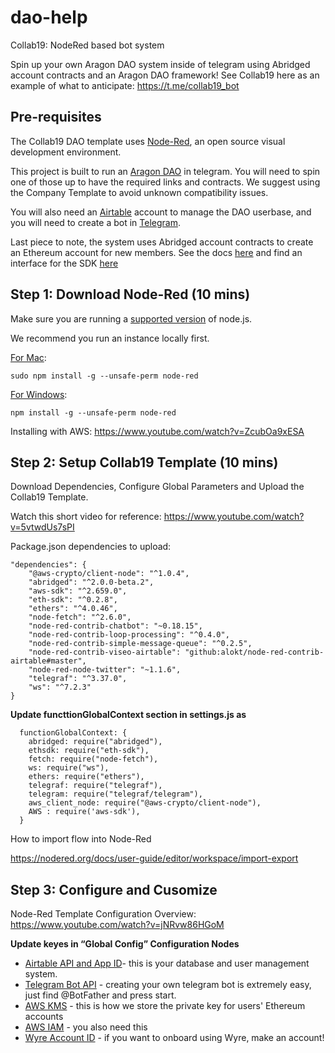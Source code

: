 # dao-help

Collab19: NodeRed based bot system

Spin up your own Aragon DAO system inside of telegram using Abridged account contracts and an Aragon DAO framework! See Collab19 here as an example of what to anticipate: <https://t.me/collab19_bot>

## Pre-requisites

The Collab19 DAO template uses [Node-Red](https://nodered.org/), an open source visual development environment.

This project is built to run an [Aragon DAO](https://mainnet.aragon.org/) in telegram. You will need to spin one of those up to have the required links and contracts. We suggest using the Company Template to avoid unknown compatibility issues.

You will also need an [Airtable](https://airtable.com/) account to manage the DAO userbase, and you will need to create a bot in [Telegram](https://core.telegram.org/bots).

Last piece to note, the system uses Abridged account contracts to create an Ethereum account for new members. See the docs [here](https://abridged.gitbook.io/docs/) and find an interface for the SDK [here](https://preview.abridged.io/)

## Step 1: Download Node-Red (10 mins)

Make sure you are running a [supported version](https://nodered.org/docs/faq/node-versions) of node.js.

We recommend you run an instance locally first.

[For Mac](https://nodered.org/docs/getting-started/local):
  ```
  sudo npm install -g --unsafe-perm node-red
  ```
  
[For Windows](https://nodered.org/docs/getting-started/windows):
  ```
  npm install -g --unsafe-perm node-red
  ```

Installing with AWS: <https://www.youtube.com/watch?v=ZcubOa9xESA>

## Step 2: Setup Collab19 Template (10 mins)
Download Dependencies, Configure Global Parameters and Upload the Collab19 Template.

Watch this short video for reference: https://www.youtube.com/watch?v=5vtwdUs7sPI



Package.json dependencies to upload:

  ```
  "dependencies": {
      "@aws-crypto/client-node": "^1.0.4",
      "abridged": "^2.0.0-beta.2",
      "aws-sdk": "^2.659.0",
      "eth-sdk": "^0.2.8",
      "ethers": "^4.0.46",
      "node-fetch": "^2.6.0",
      "node-red-contrib-chatbot": "~0.18.15",
      "node-red-contrib-loop-processing": "^0.4.0",
      "node-red-contrib-simple-message-queue": "^0.2.5",
      "node-red-contrib-viseo-airtable": "github:alokt/node-red-contrib-airtable#master",
      "node-red-node-twitter": "~1.1.6",
      "telegraf": "^3.37.0",
      "ws": "^7.2.3"
  }
  ```
<B>
Update functtionGlobalContext section in settings.js as 
</B>

```
  functionGlobalContext: {
    abridged: require("abridged"),
    ethsdk: require("eth-sdk"),
    fetch: require("node-fetch"),
    ws: require("ws"),
    ethers: require("ethers"),
    telegraf: require("telegraf"),
    telegram: require("telegraf/telegram"),
    aws_client_node: require("@aws-crypto/client-node"),
    AWS : require('aws-sdk'),
  }
```

How to import flow into Node-Red

https://nodered.org/docs/user-guide/editor/workspace/import-export

## Step 3: Configure and Cusomize
Node-Red Template Configuration Overview: https://www.youtube.com/watch?v=jNRvw86HGoM

**Update keyes in “Global Config” Configuration Nodes**

  * [Airtable API and App ID](https://airtable.com/invite/l?inviteId=invfw1mDN9Gm7qmO4&inviteToken=e2b07eee746127408d6dc64f6158dbdd78d3e195978d2a8d14779603222b5c42)- this is your database and user management system.
  * [Telegram Bot API](https://core.telegram.org/bots) - creating your own telegram bot is extremely easy, just find @BotFather and press start.
  * [AWS KMS](https://aws.amazon.com/kms/) - this is how we store the private key for users' Ethereum accounts
  * [AWS IAM](https://aws.amazon.com/iam/) - you also need this
  * [Wyre Account ID](https://dash.sendwyre.com/sign-in) - if you want to onboard using Wyre, make an account!


